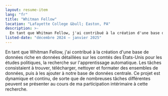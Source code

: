 ```yaml
---
layout: resume-item
lang: "fr"
title: "Whitman Fellow"
location: "Lafayette College &bull; Easton, PA"
description: >-
  En tant que Whitman Fellow, j'ai contribué à la création d'une base de données riche en données détaillées sur les comtés des États-Unis pour les études politiques, la recherche sur l'apprentissage automatique. Les tâches consistaient à trouver, télécharger, nettoyer et formater des ensembles de données, puis à les ajouter à notre base de données centrale. Ce projet est dynamique et continu, de sorte que de nombreuses tâches différentes peuvent se présenter au cours de ma participation intérimaire à cette recherche.
listed-date: "décembre 2024 — janvier 2025"
---
```


En tant que Whitman Fellow, j'ai contribué à la création d'une base de données riche en données détaillées sur les
comtés des États-Unis pour les études politiques, la recherche sur l'apprentissage automatique. Les tâches consistaient
à trouver, télécharger, nettoyer et formater des ensembles de données, puis à les ajouter à notre base de données
centrale. Ce projet est dynamique et continu, de sorte que de nombreuses tâches différentes peuvent se présenter au
cours de ma participation intérimaire à cette recherche.